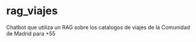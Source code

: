 # rag_viajes
Chatbot que utiliza un RAG sobre los catalogos de viajes de la Comunidad de Madrid para +55
